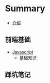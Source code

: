 # Summary

* [介绍](README.md)

## 前端基础

- [Javascript](00-前端基础/Javascript/README.md)
  - 基础知识

## 踩坑笔记

